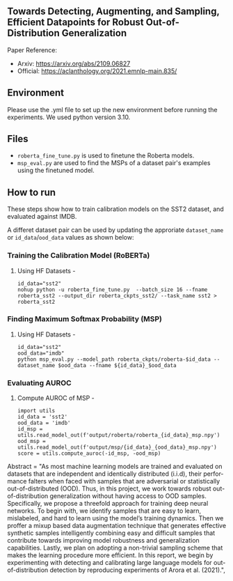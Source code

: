 ## Towards Detecting, Augmenting, and Sampling, Efficient Datapoints for Robust Out-of-Distribution Generalization

Paper Reference: 

- Arxiv: https://arxiv.org/abs/2109.06827
- Official: https://aclanthology.org/2021.emnlp-main.835/

## Environment
Please use the .yml file to set up the new environment before running the experiments. We used python version 3.10.

## Files
- `roberta_fine_tune.py` is used to finetune the Roberta models.
- `msp_eval.py` are used to find the MSPs of a dataset pair's examples using the finetuned model.

## How to run
These steps show how to train calibration models on the SST2 dataset, and evaluated against IMDB.

A differet dataset pair can be used by updating the approriate `dataset_name` or `id_data`/`ood_data` values as shown below:


### Training the Calibration Model (RoBERTa)
1. Using HF Datasets -
   ```
   id_data="sst2"
   nohup python -u roberta_fine_tune.py  --batch_size 16 --fname roberta_sst2 --output_dir roberta_ckpts_sst2/ --task_name sst2 > roberta_sst2
   ```


### Finding Maximum Softmax Probability (MSP)
1. Using HF Datasets -
   ```
   id_data="sst2"
   ood_data="imdb"
   python msp_eval.py --model_path roberta_ckpts/roberta-$id_data --dataset_name $ood_data --fname ${id_data}_$ood_data
   ```

### Evaluating AUROC
1. Compute AUROC of MSP -
    ```
   import utils
   id_data = 'sst2'
   ood_data = 'imdb'
   id_msp = utils.read_model_out(f'output/roberta/roberta_{id_data}_msp.npy')
   ood_msp = utils.read_model_out(f'output/msp/{id_data}_{ood_data}_msp.npy')
   score = utils.compute_auroc(-id_msp, -ood_msp)
   
    ```


Abstract = "As most machine learning models are trained and evaluated on datasets that are independent and identically distributed (i.i.d), their perfor-
mance falters when faced with samples that are adversarial or statistically out-of-distributed (OOD). Thus, in this project, we work towards robust out-of-distribution generalization without having access to OOD samples. Specifically, we propose a threefold approach for training deep neural networks. To begin with, we identify samples that are easy to learn, mislabeled, and hard to learn using the model’s training dynamics. Then we proffer a mixup based data augmentation technique that generates effective synthetic samples intelligently combining easy and difficult samples that contribute towards improving model robustness and generalization capabilities. Lastly, we plan on adopting a non-trivial sampling scheme that makes the learning procedure more efficient. In this report, we begin by experimenting with detecting and calibrating large language models for out-of-distribution detection by reproducing experiments of Arora et al. (2021).",


